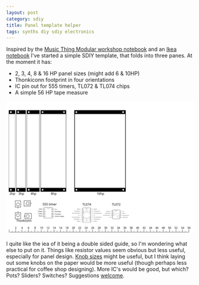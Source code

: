 ```yaml
---
layout: post
category: sdiy
title: Panel template helper
tags: synths diy sdiy electronics
---
```


Inspired by the [Music Thing Modular workshop notebook](https://www.thonk.co.uk/shop/mtm-book/) and an [Ikea notebook](https://www.ikea.com/gb/en/p/fullfoelja-note-book-black-10428308/) I've started a simple SDIY template, that folds into three panes. At the moment it has:

- 2, 3, 4, 8 & 16 HP panel sizes (might add 6 & 10HP)
- Thonkiconn footprint in four orientations
- IC pin out for 555 timers, TL072 & TL074 chips
- A simple 56 HP tape measure

[![Panel template helper](/panel_layout_guide.svg)](/panel_layout_guide.svg)

I quite like the iea of it being a double sided guide, so I'm wondering what else to put on it. Things like resistor values seem obvious but less useful, especially for panel design. [Knob sizes](https://www.thonk.co.uk/product-category/parts/knobs/) might be useful, but I think laying out some knobs on the paper would be more useful (though perhaps less practical for coffee shop designing). More IC's would be good, but which? Pots? Sliders? Switches? Suggestions [welcome](https://github.com/drsm79/drsm79.github.com/issues/new).